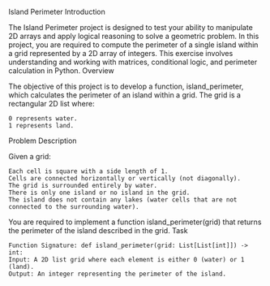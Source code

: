 Island Perimeter
Introduction

The Island Perimeter project is designed to test your ability to manipulate 2D arrays and apply logical reasoning to solve a geometric problem. In this project, you are required to compute the perimeter of a single island within a grid represented by a 2D array of integers. This exercise involves understanding and working with matrices, conditional logic, and perimeter calculation in Python.
Overview

The objective of this project is to develop a function, island_perimeter, which calculates the perimeter of an island within a grid. The grid is a rectangular 2D list where:

    0 represents water.
    1 represents land.

Problem Description

Given a grid:

    Each cell is square with a side length of 1.
    Cells are connected horizontally or vertically (not diagonally).
    The grid is surrounded entirely by water.
    There is only one island or no island in the grid.
    The island does not contain any lakes (water cells that are not connected to the surrounding water).

You are required to implement a function island_perimeter(grid) that returns the perimeter of the island described in the grid.
Task

    Function Signature: def island_perimeter(grid: List[List[int]]) -> int:
    Input: A 2D list grid where each element is either 0 (water) or 1 (land).
    Output: An integer representing the perimeter of the island.

